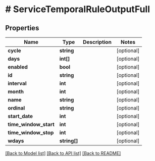 # # ServiceTemporalRuleOutputFull

## Properties

Name | Type | Description | Notes
------------ | ------------- | ------------- | -------------
**cycle** | **string** |  | [optional]
**days** | **int[]** |  | [optional]
**enabled** | **bool** |  | [optional]
**id** | **string** |  | [optional]
**interval** | **int** |  | [optional]
**month** | **int** |  | [optional]
**name** | **string** |  | [optional]
**ordinal** | **string** |  | [optional]
**start_date** | **int** |  | [optional]
**time_window_start** | **int** |  | [optional]
**time_window_stop** | **int** |  | [optional]
**wdays** | **string[]** |  | [optional]

[[Back to Model list]](../../README.md#models) [[Back to API list]](../../README.md#endpoints) [[Back to README]](../../README.md)
